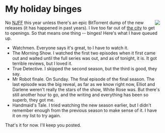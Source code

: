 # My holiday binges
<img src="http://scripting.com/images/2019/12/20/fsociety.png" border="0" align="right">No <a href="https://duckduckgo.com/?q=site%3Ascripting.com+njff&t=h_&ia=web">NJFF</a> this year unless there's an epic BitTorrent dump of the new releases (it has happened in past years). I live too far out of <a href="https://en.wikipedia.org/wiki/New_York_City">the city</a> to get to openings. So that means one thing -- binges! Here's what I have queued up.
* Watchmen. Everyone says it's great, to I have to watch it. 
* The Morning Show. I watched the first two episodes when it first came out and waited until the full series was out, and as of tonight, it is. It got terrible reviews, but I loved it. 
* True Detective. I skipped the second season, but the third is good, they say. 
* Mr Robot finale. On Sunday. The final episode of the final season. The last episode was the big reveal, as far as we know right now, Elliot and Darlene weren't really the stars of the show, White Rose was. But there's still another hour to go, and the writing and everything has been so superb, they got me. 
* Handmaid's Tale. I tried watching the new season earlier, but I didn't remember enough from the previous season to make sense of it. I have it on my list to try again.

That's it for now. I'll keep you posted. 

